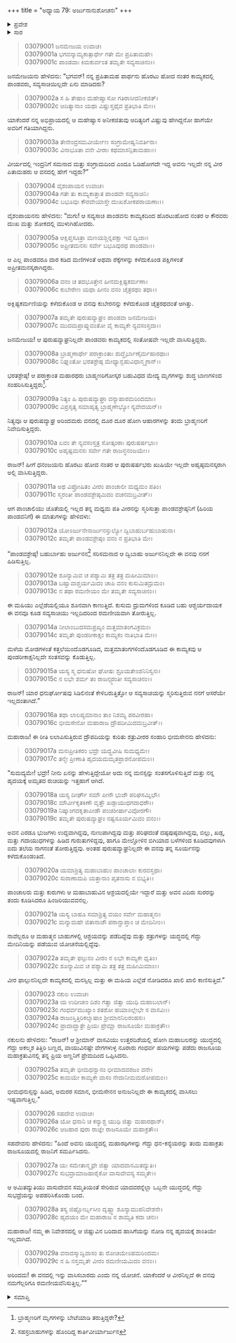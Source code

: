 +++
title = "ಅಧ್ಯಾಯ 79: ಅರ್ಜುನಾನುಶೋಚನಃ"
+++

<details><summary>ಪ್ರವೇಶ</summary>


।।   ಓಂ ಓಂ ನಮೋ ನಾರಾಯಣಾಯ।।   ಶ್ರೀ ವೇದವ್ಯಾಸಾಯ ನಮಃ ।।

ಶ್ರೀ ಕೃಷ್ಣದ್ವೈಪಾಯನ ವೇದವ್ಯಾಸ ವಿರಚಿತ  

**ಶ್ರೀ ಮಹಾಭಾರತ**

**ಆರಣ್ಯಕ ಪರ್ವ**

**ಇಂದ್ರಲೋಕಾಭಿಗಮನ ಪರ್ವ**

**ಅಧ್ಯಾಯ 79**

</details>


<details><summary>ಸಾರ</summary>

ಅರ್ಜುನನು ಹೊರಟು ಹೋದ ನಂತರ ಪಾಂಡವರು ಖುಷಿಯಿಲ್ಲದೇ ವಾಸಿಸಿದ್ದುದು (1-10). ಅರ್ಜುನನನ್ನು ನೆನಪಿಸಿಕೊಂಡು ದ್ರೌಪದಿ, ಭೀಮಸೇನ, ನಕುಲ ಮತ್ತು ಸಹದೇವರು ಅವನ ವರ್ಣನೆ ಮಾಡಿದ್ದುದು (11-29).

</details>


> 03079001 ಜನಮೇಜಯ ಉವಾಚ।  
03079001a ಭಗವನ್ಕಾಮ್ಯಕಾತ್ಪಾರ್ಥೇ ಗತೇ ಮೇ ಪ್ರಪಿತಾಮಹೇ।  
03079001c ಪಾಂಡವಾಃ ಕಿಮಕುರ್ವಂತ ತಮೃತೇ ಸವ್ಯಸಾಚಿನಂ।।

ಜನಮೇಜಯನು ಹೇಳಿದನು: “ಭಗವನ್! ನನ್ನ ಪ್ರಪಿತಾಮಹ ಪಾರ್ಥನು ಹೊರಟು ಹೋದ ನಂತರ ಕಾಮ್ಯಕದಲ್ಲಿ ಪಾಂಡವರು, ಸವ್ಯಸಾಚಿಯಿಲ್ಲದೇ ಏನು ಮಾಡಿದರು?

> 03079002a ಸ ಹಿ ತೇಷಾಂ ಮಹೇಷ್ವಾಸೋ ಗತಿರಾಸೀದನೀಕಜಿತ್।  
03079002c ಆದಿತ್ಯಾನಾಂ ಯಥಾ ವಿಷ್ಣುಸ್ತಥೈವ ಪ್ರತಿಭಾತಿ ಮೇ।।

ಯಾಕೆಂದರೆ ನನ್ನ ಅಭಿಪ್ರಾಯದಲ್ಲಿ ಆ ಮಹೇಷ್ವಾಸ ಅನೀಕಜಿತುವು ಆದಿತ್ಯರಿಗೆ ವಿಷ್ಣುವು ಹೇಗಿದ್ದನೋ ಹಾಗೆಯೇ ಅವರಿಗೆ ಗತಿಯಾಗಿದ್ದನು.

> 03079003a ತೇನೇಂದ್ರಸಮವೀರ್ಯೇಣ ಸಂಗ್ರಾಮೇಷ್ವನಿವರ್ತಿನಾ।   
03079003c ವಿನಾಭೂತಾ ವನೇ ವೀರಾಃ ಕಥಮಾಸನ್ಪಿತಾಮಹಾಃ।।

ವೀರ್ಯದಲ್ಲಿ ಇಂದ್ರನಿಗೆ ಸಮನಾದ ಮತ್ತು ಸಂಗ್ರಾಮದಿಂದ ಎಂದೂ ಓಡಿಹೋಗದೇ ಇದ್ದ ಅವನು ಇಲ್ಲದೇ ನನ್ನ ವೀರ ಪಿತಾಮಹರು ಆ ವನದಲ್ಲಿ ಹೇಗೆ ಇದ್ದರು?”

> 03079004 ವೈಶಂಪಾಯನ ಉವಾಚ।  
03079004a ಗತೇ ತು ಕಾಮ್ಯಕಾತ್ತಾತ ಪಾಂಡವೇ ಸವ್ಯಸಾಚಿನಿ।  
03079004c ಬಭೂವುಃ ಕೌರವೇಯಾಸ್ತೇ ದುಃಖಶೋಕಪರಾಯಣಾಃ।।

ವೈಶಂಪಾಯನನು ಹೇಳಿದನು: “ಮಗು! ಆ ಸವ್ಯಸಾಚಿ ಪಾಂಡವನು ಕಾಮ್ಯಕದಿಂದ ಹೊರಟುಹೋದ ನಂತರ ಆ ಕೌರವರು ದುಃಖ ಮತ್ತು ಶೋಕದಲ್ಲಿ ಮುಳುಗಿಹೋದರು.

> 03079005a ಆಕ್ಷಿಪ್ತಸೂತ್ರಾ ಮಣಯಶ್ಚಿನ್ನಪಕ್ಷಾ ಇವ ದ್ವಿಜಾಃ।  
03079005c ಅಪ್ರೀತಮನಸಃ ಸರ್ವೇ ಬಭೂವುರಥ ಪಾಂಡವಾಃ।।

ಆ ಎಲ್ಲ ಪಾಂಡವರೂ ದಾರ ಕಡಿದ ಮಣಿಗಳಂತೆ ಅಥವಾ ರೆಕ್ಕೆಗಳನ್ನು ಕಳೆದುಕೊಂಡ ಪಕ್ಷಿಗಳಂತೆ ಅಪ್ರೀತಮನಸ್ಕರಾಗಿದ್ದರು.

> 03079006a ವನಂ ಚ ತದಭೂತ್ತೇನ ಹೀನಮಕ್ಲಿಷ್ಟಕರ್ಮಣಾ।   
03079006c ಕುಬೇರೇಣ ಯಥಾ ಹೀನಂ ವನಂ ಚೈತ್ರರಥಂ ತಥಾ।।

ಅಕ್ಲಿಷ್ಟಕರ್ಮಣಿಯನ್ನು ಕಳೆದುಕೊಂಡ ಆ ವನವು ಕುಬೇರನನ್ನು ಕಳೆದುಕೊಂಡ ಚೈತ್ರರಥದಂತೆ ಆಗಿತ್ತು.

> 03079007a ತಮೃತೇ ಪುರುಷವ್ಯಾಘ್ರಂ ಪಾಂಡವಾ ಜನಮೇಜಯ।  
03079007c ಮುದಮಪ್ರಾಪ್ನುವಂತೋ ವೈ ಕಾಮ್ಯಕೇ ನ್ಯವಸಂಸ್ತದಾ।।

ಜನಮೇಜಯ! ಆ ಪುರುಷವ್ಯಾಘ್ರನಿಲ್ಲದೇ ಪಾಂಡವರು ಕಾಮ್ಯಕದಲ್ಲಿ ಸಂತೋಷವೇ ಇಲ್ಲದೇ ವಾಸಿಸುತ್ತಿದ್ದರು.

> 03079008a ಬ್ರಾಹ್ಮಣಾರ್ಥೇ ಪರಾಕ್ರಾಂತಾಃ ಶುದ್ಧೈರ್ಬಾಣೈರ್ಮಹಾರಥಾಃ।  
03079008c ನಿಘ್ನಂತೋ ಭರತಶ್ರೇಷ್ಠ ಮೇಧ್ಯಾನ್ಬಹುವಿಧಾನ್ಮೃಗಾನ್।।

ಭರತಶ್ರೇಷ್ಠ! ಆ ಪರಾಕ್ರಾಂತ ಮಹಾರಥರು ಬಾಹ್ಮಣರಿಗೋಸ್ಕರ ಬಹುವಿಧದ ಮೇದ್ಯ ಮೃಗಗಳನ್ನು ಶುದ್ಧ ಬಾಣಗಳಿಂದ ಸಂಹರಿಸಿಸುತ್ತಿದ್ದರು[^1].

> 03079009a ನಿತ್ಯಂ ಹಿ ಪುರುಷವ್ಯಾಘ್ರಾ ವನ್ಯಾಹಾರಮರಿಂದಮಾಃ।   
03079009c ವಿಪ್ರಸೃತ್ಯ ಸಮಾಹೃತ್ಯ ಬ್ರಾಹ್ಮಣೇಭ್ಯೋ ನ್ಯವೇದಯನ್।।

ನಿತ್ಯವೂ ಆ ಪುರುಷವ್ಯಾಘ್ರ ಅರಿಂದಮರು ವನದಲ್ಲಿ ದೂರ ದೂರ ಹೋಗಿ ಆಹಾರಗಳನ್ನು ತಂದು ಬ್ರಾಹ್ಮಣರಿಗೆ ನಿವೇದಿಸುತ್ತಿದ್ದರು.

> 03079010a ಏವಂ ತೇ ನ್ಯವಸಂಸ್ತತ್ರ ಸೋತ್ಕಂಠಾಃ ಪುರುಷರ್ಷಭಾಃ।  
03079010c ಅಹೃಷ್ಟಮನಸಃ ಸರ್ವೇ ಗತೇ ರಾಜನ್ಧನಂಜಯೇ।।

ರಾಜನ್! ಹೀಗೆ ಧನಂಜಯನು ಹೊರಟು ಹೋದ ನಂತರ ಆ ಪುರುಷರ್ಷಭರು ಖುಷಿಯೇ ಇಲ್ಲದೇ ಅಹೃಷ್ಠಮನಸ್ಕರಾಗಿ ಅಲ್ಲಿ ವಾಸಿಸುತ್ತಿದ್ದರು.

> 03079011a ಅಥ ವಿಪ್ರೋಷಿತಂ ವೀರಂ ಪಾಂಚಾಲೀ ಮಧ್ಯಮಂ ಪತಿಂ।  
03079011c ಸ್ಮರಂತೀ ಪಾಂಡವಶ್ರೇಷ್ಠಮಿದಂ ವಚನಮಬ್ರವೀತ್।।

ಆಗ ಪಾಂಚಾಲಿಯು ಜೊತೆಯಲ್ಲಿ ಇಲ್ಲದ ತನ್ನ ಮಧ್ಯಮ ಪತಿ ವೀರನನ್ನು ಸ್ಮರಿಸುತ್ತಾ ಪಾಂಡವಶ್ರೇಷ್ಠನಿಗೆ (ಹಿರಿಯ ಪಾಂಡವನಿಗೆ) ಈ ಮಾತುಗಳನ್ನು ಹೇಳಿದಳು:

> 03079012a ಯೋಽರ್ಜುನೇನಾರ್ಜುನಸ್ತುಲ್ಯೋ ದ್ವಿಬಾಹುರ್ಬಹುಬಾಹುನಾ।  
03079012c ತಮೃತೇ ಪಾಂಡವಶ್ರೇಷ್ಠಂ ವನಂ ನ ಪ್ರತಿಭಾತಿ ಮೇ।

“ಪಾಂಡವಶ್ರೇಷ್ಠ! ಬಹುರ್ಬಾಹು ಅರ್ಜುನನ[^2] ಸರಿಸಮನಾದ ಆ ದ್ವಿಬಾಹು ಅರ್ಜುನನಿಲ್ಲದೇ ಈ ವನವು ನನಗೆ ಹಿಡಿಸುತ್ತಿಲ್ಲ.

> 03079012e ಶೂನ್ಯಾಮಿವ ಚ ಪಶ್ಯಾಮಿ ತತ್ರ ತತ್ರ ಮಹೀಮಿಮಾಂ।।  
03079013a ಬಹ್ವಾವಾಶ್ಚರ್ಯಮಿದಂ ಚಾಪಿ ವನಂ ಕುಸುಮಿತದ್ರುಮಂ।  
03079013c ನ ತಥಾ ರಮಣೀಯಂ ಮೇ ತಮೃತೇ ಸವ್ಯಸಾಚಿನಂ।।

ಈ ಮಹಿಯು ಎಲ್ಲೆಡೆಯಲ್ಲಿಯೂ ಶೂನವಾಗಿ ಕಾಣುತ್ತಿದೆ. ಕುಸುಮ ದ್ರುಮಗಳಿಂದ ಕೂಡಿದ ಬಹು ಆಶ್ಚರ್ಯದಾಯಕ ಈ ವನವೂ ಕೂಡ ಸವ್ಯಸಾಚಿಯು ಇಲ್ಲದಿದರಿಂದ ರಮಣೀಯವಾಗಿ ತೋರುತ್ತಿಲ್ಲ.

> 03079014a ನೀಲಾಂಬುದಸಮಪ್ರಖ್ಯಂ ಮತ್ತಮಾತಂಗವಿಕ್ರಮಂ।  
03079014c ತಮೃತೇ ಪುಂಡರೀಕಾಕ್ಷಂ ಕಾಮ್ಯಕಂ ನಾತಿಭಾತಿ ಮೇ।।

ಮಳೆಯ ಮೋಡಗಳಂತೆ ಕತ್ತಲೆಯಿಂದೊಡಗೂಡಿದ, ಮತ್ತಮಾತಂಗಗಳಿಂದೊಡಗೂಡಿದ ಈ ಕಾಮ್ಯಕವು ಆ ಪುಂಡರೀಕಾಕ್ಷನಿಲ್ಲದೇ ಸಂತಸವನ್ನು ಕೊಡುತ್ತಿಲ್ಲ.

> 03079015a ಯಸ್ಯ ಸ್ಮ ಧನುಷೋ ಘೋಷಃ ಶ್ರೂಯತೇಽಶನಿನಿಸ್ವನಃ।  
03079015c ನ ಲಭೇ ಶರ್ಮ ತಂ ರಾಜನ್ಸ್ಮರಂತೀ ಸವ್ಯಸಾಚಿನಂ।।

ರಾಜನ್! ಯಾರ ಧನುರ್ಘೋಷವು ಸಿಡಿಲಿನಂತೆ ಕೇಳಿಬರುತ್ತಿತ್ತೋ ಆ ಸವ್ಯಸಾಚಿಯನ್ನು ಸ್ಮರಿಸುತ್ತಿರುವ ನನಗೆ ಆಸರೆಯೇ ಇಲ್ಲದಂತಾಗಿದೆ.”

> 03079016a ತಥಾ ಲಾಲಪ್ಯಮಾನಾಂ ತಾಂ ನಿಶಮ್ಯ ಪರವೀರಹಾ।  
03079016c ಭೀಮಸೇನೋ ಮಹಾರಾಜ ದ್ರೌಪದೀಮಿದಮಬ್ರವೀತ್।।

ಮಹಾರಾಜ! ಈ ರೀತಿ ಲಲಾಪಿಸುತ್ತಿರುವ ದ್ರೌಪದಿಯನ್ನು ಕುರಿತು ಶತ್ರುವೀರರ ಸಂಹಾರಿ ಭೀಮಸೇನನು ಹೇಳಿದನು:

> 03079017a ಮನಃಪ್ರೀತಿಕರಂ ಭದ್ರೇ ಯದ್ಬ್ರವೀಷಿ ಸುಮಧ್ಯಮೇ।  
03079017c ತನ್ಮೇ ಪ್ರೀಣಾತಿ ಹೃದಯಮಮೃತಪ್ರಾಶನೋಪಮಂ।।

“ಸುಮದ್ಯಮೇ! ಭದ್ರೇ! ನೀನು ಏನನ್ನು ಹೇಳುತ್ತಿದ್ದೇಯೋ ಅದು ನನ್ನ ಮನಸ್ಸನ್ನು ಸಂತಸಗೊಳಿಸುತ್ತಿದೆ ಮತ್ತು ನನ್ನ ಹೃದಯಕ್ಕೆ ಅಮೃತದ ರುಚಿಯನ್ನು ಇತ್ತಹಾಗೆ ಆಗಿದೆ.

> 03079018a ಯಸ್ಯ ದೀರ್ಘೌ ಸಮೌ ಪೀನೌ ಭುಜೌ ಪರಿಘಸಮ್ನಿಭೌ।  
03079018c ಮೌರ್ವೀಕೃತಕಿಣೌ ವೃತ್ತೌ ಖಡ್ಗಾಯುಧಗದಾಧರೌ।।  
03079019a ನಿಷ್ಕಾಂಗದಕೃತಾಪೀಡೌ ಪಂಚಶೀರ್ಷಾವಿವೋರಗೌ।  
03079019c ತಮೃತೇ ಪುರುಷವ್ಯಾಘ್ರಂ ನಷ್ಟಸೂರ್ಯಮಿದಂ ವನಂ।।

ಅವನ ಎರಡೂ ಭುಜಗಳು ಉದ್ದವಾಗಿದ್ದವು, ನುಣುಪಾಗಿದ್ದವು ಮತ್ತು ಪರಿಘದಂತೆ ದಷ್ಠಪುಷ್ಠವಾಗಿದ್ದವು, ಬಿಲ್ಲು, ಖಡ್ಗ, ಮತ್ತು ಗದಾಯುಧಗಳನ್ನು ಹಿಡಿದ ಗುರುತುಗಳಿದ್ದವು, ಹಾಗೂ ಮೇಲ್ತೋಳಿನ ಬಿಗಿಯಾದ ಬಳೆಗಳಿಂದ ಕೂಡಿದವುಗಳಾಗಿ ಐದು ತಲೆಯ ನಾಗನಂತೆ ತೋರುತ್ತಿದ್ದವು. ಅಂತಹ ಪುರುಷವ್ಯಾಘ್ರನಿಲ್ಲದೇ ಈ ವನವು ತನ್ನ ಸೂರ್ಯನನ್ನು ಕಳೆದುಕೊಂಡಂತಿದೆ.

> 03079020a ಯಮಾಶ್ರಿತ್ಯ ಮಹಾಬಾಹುಂ ಪಾಂಚಾಲಾಃ ಕುರವಸ್ತಥಾ।  
03079020c ಸುರಾಣಾಮಪಿ ಯತ್ತಾನಾಂ ಪೃತನಾಸು ನ ಬಿಭ್ಯತಿ।।

ಪಾಂಚಾಲರು ಮತ್ತು ಕುರುಗಳು ಆ ಮಹಾಬಾಹುವಿನ ಆಶ್ರಯದಲ್ಲಿಯೇ ಇದ್ದಾರೆ ಮತ್ತು ಅವನ ಎದಿರು ಸುರರನ್ನು ತಂದು ಕೂಡಿಸಿದರೂ ಹಿಂಜರಿಯುವವನಲ್ಲ.

> 03079021a ಯಸ್ಯ ಬಾಹೂ ಸಮಾಶ್ರಿತ್ಯ ವಯಂ ಸರ್ವೇ ಮಹಾತ್ಮನಃ।  
03079021c ಮನ್ಯಾಮಹೇ ಜಿತಾನಾಜೌ ಪರಾನ್ಪ್ರಾಪ್ತಾಂ ಚ ಮೇದಿನೀಂ।।

ನಾವೆಲ್ಲರೂ ಆ ಮಹಾತ್ಮನ ಬಾಹುಗಳಲ್ಲಿ ಆಶ್ರಯವನ್ನು ಪಡೆದಿದ್ದೆವು ಮತ್ತು ಶತ್ರುಗಳನ್ನು ಯದ್ಧದಲ್ಲಿ ಗೆದ್ದು ಮೇದಿನಿಯನ್ನು ಪಡೆಯುವ ಯೋಚನೆಯಲ್ಲಿದ್ದೆವು.

> 03079022a ತಮೃತೇ ಫಲ್ಗುನಂ ವೀರಂ ನ ಲಭೇ ಕಾಮ್ಯಕೇ ಧೃತಿಂ।  
03079022c ಶೂನ್ಯಾಮಿವ ಚ ಪಶ್ಯಾಮಿ ತತ್ರ ತತ್ರ ಮಹೀಮಿಮಾಂ।।

ವೀರ ಫಾಲ್ಗುನನಿಲ್ಲದೇ ಕಾಮ್ಯಕದಲ್ಲಿ ಮನಸ್ಸಿಲ್ಲ ಮತ್ತು ಈ ಮಹಿಯ ಎಲ್ಲೆಡೆ ನೋಡಿದರೂ ಖಾಲಿ ಖಾಲಿ ಕಾಣಿಸುತ್ತಿದೆ.”

> 03079023 ನಕುಲ ಉವಾಚ।  
03079023a ಯ ಉದೀಚೀಂ ದಿಶಂ ಗತ್ವಾ ಜಿತ್ವಾ ಯುಧಿ ಮಹಾಬಲಾನ್।  
03079023c ಗಂಧರ್ವಮುಖ್ಯಾಂ ಶತಶೋ ಹಯಾಽಲ್ಲೇಭೇ ಸ ವಾಸವಿಃ।।  
03079024a ರಾಜಂಸ್ತಿತ್ತಿರಿಕಲ್ಮಾಷಾಂ ಶ್ರೀಮಾನನಿಲರಂಹಸಃ।   
03079024c ಪ್ರಾದಾದ್ಭ್ರಾತ್ರೇ ಪ್ರಿಯಃ ಪ್ರೇಮ್ಣಾ ರಾಜಸೂಯೇ ಮಹಾಕ್ರತೌ।।

ನಕುಲನು ಹೇಳಿದನು: “ರಾಜನ್! ಆ ಶ್ರೀಮಾನ್ ವಾಸವಿಯು ಉತ್ತರದಿಶೆಯಲ್ಲಿ ಹೋಗಿ ಮಹಾಬಲರನ್ನು ಯುದ್ಧದಲ್ಲಿ ಗೆದ್ದು ಅಕಲ್ಮಶ ತಿತ್ತಿರಿ ಬಣ್ಣದ, ವಾಯುವಿನಷ್ಟೇ ವೇಗಗಳುಳ್ಳ ನೂರಾರು ಗಂಧರ್ವ ಹಯಗಳನ್ನು ಪಡೆದು ರಾಜಸೂಯ ಮಹಾಕ್ರತುವಿನಲ್ಲಿ ತನ್ನ ಪ್ರಿಯ ಅಣ್ಣನಿಗೆ ಪ್ರೇಮದಿಂದ ಒಪ್ಪಿಸಿದನು.

> 03079025a ತಮೃತೇ ಭೀಮಧನ್ವಾನಂ ಭೀಮಾದವರಜಂ ವನೇ।  
03079025c ಕಾಮಯೇ ಕಾಮ್ಯಕೇ ವಾಸಂ ನೇದಾನೀಮಮರೋಪಮಂ।।

ಭೀಮಧನುಸ್ಸನ್ನು ಹಿಡಿದ, ಅಮರರ ಸಮಾನ, ಭೀಮಸೇನನ ಅನುಜನಿಲ್ಲದೇ ಈ ಕಾಮ್ಯಕದಲ್ಲಿ ವಾಸಿಸಲು ಇಷ್ಟವಾಗುತ್ತಿಲ್ಲ.”

> 03079026 ಸಹದೇವ ಉವಾಚ।  
03079026a ಯೋ ಧನಾನಿ ಚ ಕನ್ಯಾಶ್ಚ ಯುಧಿ ಜಿತ್ವಾ ಮಹಾರಥಾನ್।   
03079026c ಆಜಹಾರ ಪುರಾ ರಾಜ್ಞೇ ರಾಜಸೂಯೇ ಮಹಾಕ್ರತೌ।।

ಸಹದೇವನು ಹೇಳಿದನು: “ಹಿಂದೆ ಅವನು ಯುದ್ಧದಲ್ಲಿ ಮಹಾರಥಿಗಳನ್ನು ಗೆದ್ದು ಧನ-ಕನ್ಯೆಯರನ್ನು ತಂದು ಮಹಾಕ್ರತು ರಾಜಸೂಯದಲ್ಲಿ ರಾಜನಿಗೆ ಸಮರ್ಪಿಸಿದನು.

> 03079027a ಯಃ ಸಮೇತಾನ್ಮೃಧೇ ಜಿತ್ವಾ ಯಾದವಾನಮಿತದ್ಯುತಿಃ।  
03079027c ಸುಭದ್ರಾಮಾಜಹಾರೈಕೋ ವಾಸುದೇವಸ್ಯ ಸಮ್ಮತೇ।।

ಆ ಅಮಿತದ್ಯುತಿಯು ವಾಸುದೇವನ ಸಮ್ಮತಿಯಂತೆ ಸೇರಿರುವ ಯಾದವರನ್ನೆಲ್ಲಾ ಒಬ್ಬನೇ ಯುದ್ಧದಲ್ಲಿ ಗೆದ್ದು ಸುಭದ್ರೆಯನ್ನು ಅಪಹರಿಸಿಕೊಂಡು ಬಂದ.

> 03079028a ತಸ್ಯ ಜಿಷ್ಣೋರ್ಬೃಸೀಂ ದೃಷ್ಟ್ವಾ ಶೂನ್ಯಾಮುಪನಿವೇಶನೇ।  
03079028c ಹೃದಯಂ ಮೇ ಮಹಾರಾಜ ನ ಶಾಮ್ಯತಿ ಕದಾ ಚನ।।

ಮಹಾರಾಜ! ನಮ್ಮ ಈ ನಿವೇಶನದಲ್ಲಿ ಆ ಜಿಷ್ಣುವಿನ ಬರಿದಾದ ಹಾಸಿಗೆಯನ್ನು ನೋಡಿ ನನ್ನ ಹೃದಯಕ್ಕೆ ಶಾಂತಿಯೇ ಇಲ್ಲವಾಗಿದೆ.

> 03079029a ವನಾದಸ್ಮಾದ್ವಿವಾಸಂ ತು ರೋಚಯೇಽಹಮರಿಂದಮ।   
03079029c ನ ಹಿ ನಸ್ತಮೃತೇ ವೀರಂ ರಮಣೀಯಮಿದಂ ವನಂ।।

ಅರಿಂದಮ! ಈ ವನದಲ್ಲಿ ಇನ್ನು ವಾಸಿಸಬಾರದು ಎಂದು ನನ್ನ ಯೋಚನೆ. ಯಾಕೆಂದರೆ ಆ ವೀರನಿಲ್ಲದೆ ಈ ವನವು ನಮಗೆಲ್ಲರಿಗೂ ರಮಣೀಯವೆನಿಸುತ್ತಿಲ್ಲ.””

<details><summary>ಸಮಾಪ್ತಿ</summary>

ಇತಿ ಶ್ರೀ ಮಹಾಭಾರತೇ ಆರಣ್ಯಕಪರ್ವಣಿ ಇಂದ್ರಲೋಕಾಗಮನಪರ್ವಣಿ ಅರ್ಜುನಾನುಶೋಚನೇ ಏಕೋನಶೀತಿತಮೋಽಧ್ಯಾಯಃ।  
ಇದು ಮಹಾಭಾರತದ ಆರಣ್ಯಕಪರ್ವದಲ್ಲಿ ಇಂದ್ರಲೋಕಾಗಮನಪರ್ವದಲ್ಲಿ ಅರ್ಜುನನ ಕುರಿತು ಶೋಕ ಎನ್ನುವ ಎಪ್ಪತ್ತೊಂಭತ್ತನೆಯ ಅಧ್ಯಾಯವು.
ಇತಿ ಶ್ರೀ ಮಹಾಭಾರತೇ ಆರಣ್ಯಕಪರ್ವಣಿ ಇಂದ್ರಲೋಕಾಗಮನಪರ್ವಃ।  
ಇದು ಮಹಾಭಾರತದ ಆರಣ್ಯಕಪರ್ವದಲ್ಲಿ ಇಂದ್ರಲೋಕಾಗಮನಪರ್ವವು.
ಇದೂವರೆಗಿನ ಒಟ್ಟು ಮಹಾಪರ್ವಗಳು-2/18, ಉಪಪರ್ವಗಳು-32/100, ಅಧ್ಯಾಯಗಳು-376/1995, ಶ್ಲೋಕಗಳು-12308/73784.


</details>

[^1]: ಬ್ರಾಹ್ಮಣರಿಗೆ ಮೃಗಗಳನ್ನು ಬೇಟೆಯಾಡಿ ತರುತ್ತಿದ್ದರೇ?

[^2]: ಸಹಸ್ರಬಾಹುಗಳನ್ನು ಹೊಂದಿದ್ದ ಕಾರ್ತಿವೀರ್ಯಾರ್ಜುನ

